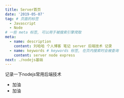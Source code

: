 ```yaml
---
title: Server首页
date: '2019-05-07'
tag: # 页面的标签 
  - Javascript
  - Node
# 一些 meta 标签, 可以用于被搜索引擎爬取
meta:
  - name: description
    content: 刘哈哈 个人博客 笔记 server 后端技术 记录
  - name: keywords # keywords 标签, 在页内搜索时会被查询
    content: server node express
next: ./nodejs基础
---
```


记录一下nodejs常用后端技术
- 加油
- 加油